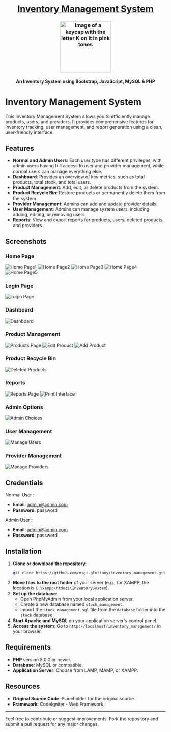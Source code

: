 <h1 align="center"><a href="https://github.com/ronknight/InventorySystem">Inventory Management System</a></h1>

<h3 align="center">
  <img
    alt="Image of a keycap with the letter K on it in pink tones"
    title="Kanata"
    height="160"
    src="design/images/favicon/android-chrome-512x512.png"
  />
</h3>

<h4 align="center">An Inventory System using Bootstrap, JavaScript, MySQL & PHP</h4>

# Inventory Management System

This Inventory Management System allows you to efficiently manage products, users, and providers. It provides comprehensive features for inventory tracking, user management, and report generation using a clean, user-friendly interface.

## Features

- **Normal and Admin Users**: Each user type has different privileges, with admin users having full access to user and provider management, while normal users can manage everything else.
- **Dashboard**: Provides an overview of key metrics, such as total products, total stock, and total users.
- **Product Management**: Add, edit, or delete products from the system.
- **Product Recycle Bin**: Restore products or permanently delete them from the system.
- **Provider Management**: Admins can add and update provider details.
- **User Management**: Admins can manage system users, including adding, editing, or removing users.
- **Reports**: View and export reports for products, users, deleted products, and providers.

## Screenshots

### Home Page
![Home Page1](screenshots/1_page_accueil.jpg)
![Home Page2](screenshots/2_page_accueil.jpg)
![Home Page3](screenshots/3_page_accueil.png)
![Home Page4](screenshots/4_page_accueil.jpg)
![Home Page5](screenshots/5_page_accueil.png)

### Login Page
![Login Page](screenshots/6_page_de_connexion.png)


### Dashboard
![Dashboard](screenshots/7_tableau_bord.jpg)

### Product Management
![Products Page](screenshots/8_page_produits.jpg)
![Edit Product](screenshots/9_formulaire_modification.jpg)
![Add Product](screenshots/10_page_ajout_produit.jpg)

### Product Recycle Bin
![Deleted Products](screenshots/11_page_produits_supprimes.jpg)

### Reports
![Reports Page](screenshots/13_page_rapports.jpg)
![Print Interface](screenshots/12_interface_impression.jpg)

### Admin Options
![Admin Choices](screenshots/14_admin_choix.jpg)

### User Management
![Manage Users](screenshots/15_gestion_utilisateurs.jpg)

### Provider Management
![Manage Providers](screenshots/16_gestion_fournisseurs.jpg)


## Credentials

Normal User :

  - **Email**: admin@admin.com
  - **Password**: password

Admin User :

  - **Email**: admin@admin.com
  - **Password**: password

## Installation

1. **Clone or download the repository**:
    ```bash
    git clone https://github.com/migi-gluttony/inventory_management.git
    ```
2. **Move files to the root folder** of your server (e.g., for XAMPP, the location is `C:\xampp\htdocs\InventorySystem`).
3. **Set up the database**:
   - Open PhpMyAdmin from your local application server.
   - Create a new database named `stock_management`.
   - Import the `stock_management.sql` file from the `database` folder into the `stock` database.
4. **Start Apache and MySQL** on your application server's control panel.
5. **Access the system**: Go to `http://localhost/inventory_management/` in your browser.

## Requirements

- **PHP** version 8.0.0 or newer.
- **Database**: MySQL or compatible.
- **Application Server**: Choose from LAMP, MAMP, or XAMPP.

## Resources

- **Original Source Code**: Placeholder for the original source.
- **Framework**: CodeIgniter - Web Framework.

---

Feel free to contribute or suggest improvements. Fork the repository and submit a pull request for any major changes.
